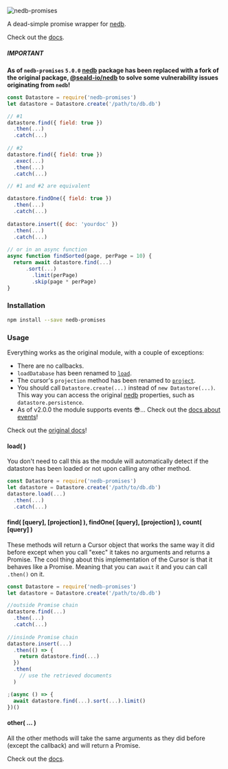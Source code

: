 ![nedb-promises](https://github.com/bajankristof/nedb-promises/blob/master/logo.svg "nedb-promises")

A dead-simple promise wrapper for [nedb](https://github.com/louischatriot/nedb#readme).

Check out the [docs](https://github.com/bajankristof/nedb-promises/blob/master/docs.md).

##### IMPORTANT
**As of `nedb-promises` `5.0.0` [nedb](https://github.com/louischatriot/nedb#readme) package has been replaced with a fork of the original package, [@seald-io/nedb](https://github.com/seald/nedb) to solve some vulnerability issues originating from `nedb`!**

```js
const Datastore = require('nedb-promises')
let datastore = Datastore.create('/path/to/db.db')

// #1
datastore.find({ field: true })
  .then(...)
  .catch(...)
  
// #2
datastore.find({ field: true })
  .exec(...)
  .then(...)
  .catch(...)

// #1 and #2 are equivalent

datastore.findOne({ field: true })
  .then(...)
  .catch(...)
  
datastore.insert({ doc: 'yourdoc' })
  .then(...)
  .catch(...)
  
// or in an async function
async function findSorted(page, perPage = 10) {
  return await datastore.find(...)
      .sort(...)
        .limit(perPage)
        .skip(page * perPage)
}
```

### Installation
```sh
npm install --save nedb-promises
```

### Usage
Everything works as the original module, with a couple of exceptions:
* There are no callbacks.
* `loadDatabase` has been renamed to [`load`](https://github.com/bajankristof/nedb-promises/blob/master/docs.md#Datastore+load).
* The cursor's `projection` method has been renamed to [`project`](https://github.com/bajankristof/nedb-promises/blob/master/docs.md#Cursor+project).
* You should call `Datastore.create(...)` instead of `new Datastore(...)`. This way you can access the original [nedb](https://github.com/louischatriot/nedb#readme) properties, such as `datastore.persistence`.
* As of v2.0.0 the module supports events 😎... Check out the [docs about events](https://github.com/bajankristof/nedb-promises/blob/master/docs.md#Datastore)!

Check out the [original docs](https://github.com/louischatriot/nedb#readme)!

#### load( )
You don't need to call this as the module will automatically detect if the datastore has been loaded or not upon calling any other method. 
```js
const Datastore = require('nedb-promises')
let datastore = Datastore.create('/path/to/db.db')
datastore.load(...)
  .then(...)
  .catch(...)
```

#### find( [query], [projection] ), findOne( [query], [projection] ), count( [query] )
These methods will return a Cursor object that works the same way it did before except when you call "exec" it takes no arguments and returns a Promise.
The cool thing about this implementation of the Cursor is that it behaves like a Promise. Meaning that you can `await` it and you can call `.then()` on it.

```js
const Datastore = require('nedb-promises')
let datastore = Datastore.create('/path/to/db.db')

//outside Promise chain
datastore.find(...)
  .then(...)
  .catch(...)
  
//insinde Promise chain
datastore.insert(...)
  .then(() => {
    return datastore.find(...)
  })
  .then(
    // use the retrieved documents
  )

;(async () => {
  await datastore.find(...).sort(...).limit()
})()
```

#### other( ... )
All the other methods will take the same arguments as they did before (except the callback) and will return a Promise.

Check out the [docs](https://github.com/bajankristof/nedb-promises/blob/master/docs.md).
